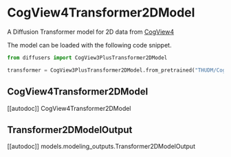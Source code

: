 <!--Copyright 2024 The HuggingFace Team. All rights reserved.

Licensed under the Apache License, Version 2.0 (the "License"); you may not use this file except in compliance with
the License. You may obtain a copy of the License at

http://www.apache.org/licenses/LICENSE-2.0

Unless required by applicable law or agreed to in writing, software distributed under the License is distributed on
an "AS IS" BASIS, WITHOUT WARRANTIES OR CONDITIONS OF ANY KIND, either express or implied. See the License for the
specific language governing permissions and limitations under the License. -->

# CogView4Transformer2DModel

A Diffusion Transformer model for 2D data from [CogView4]()

The model can be loaded with the following code snippet.

```python
from diffusers import CogView3PlusTransformer2DModel

transformer = CogView3PlusTransformer2DModel.from_pretrained("THUDM/CogView4-6B", subfolder="transformer", torch_dtype=torch.bfloat16).to("cuda")
```

## CogView4Transformer2DModel

[[autodoc]] CogView4Transformer2DModel

## Transformer2DModelOutput

[[autodoc]] models.modeling_outputs.Transformer2DModelOutput
